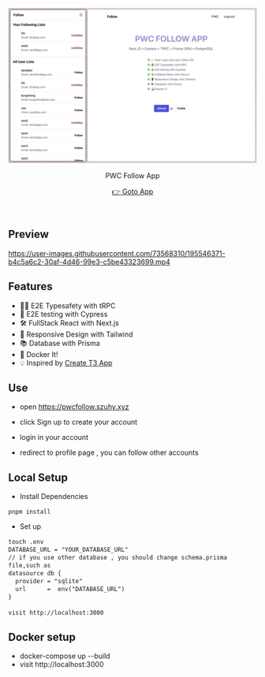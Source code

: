 <p align='center'>
<img src="./screenshots/follow.png"/>
</p>

<p align='center'>
PWC Follow App</a>
</p>

<p align='center'>
<a href='https://pwcfollow.szuhy.xyz'/>👉 Goto App</a>
</p>
<br>

## Preview



https://user-images.githubusercontent.com/73568310/195546371-b4c5a6c2-30af-4d46-99e3-c5be43323699.mp4


## Features

- 🧙‍♂️ E2E Typesafety with tRPC
- 🔐 E2E testing with Cypress
- 🛠 FullStack React with Next.js
- 📱 Responsive Design with Tailwind
- 📚 Database with Prisma
- 🚢 Docker It!
- 💡 Inspired by [Create T3 App](https://create.t3.gg/)

## Use

- open https://pwcfollow.szuhy.xyz

- click Sign up to create your account
- login in your account
- redirect to profile page , you can follow other accounts

## Local Setup

- Install Dependencies

```
pnpm install
```

- Set up

```
touch .env
DATABASE_URL = "YOUR_DATABASE_URL"
// if you use other database , you should change schema.prisma file,such as
datasource db {
  provider = "sqlite"
  url      =  env("DATABASE_URL")
}

visit http://localhost:3000

```

## Docker setup

- docker-compose up --build
- visit http://localhost:3000
